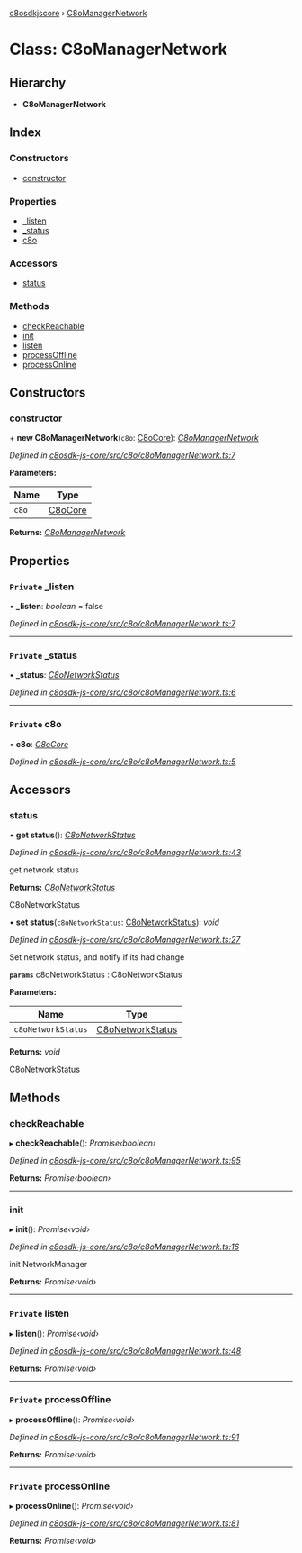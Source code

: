 [c8osdkjscore](../README.md) › [C8oManagerNetwork](c8omanagernetwork.md)

# Class: C8oManagerNetwork

## Hierarchy

* **C8oManagerNetwork**

## Index

### Constructors

* [constructor](c8omanagernetwork.md#constructor)

### Properties

* [_listen](c8omanagernetwork.md#private-_listen)
* [_status](c8omanagernetwork.md#private-_status)
* [c8o](c8omanagernetwork.md#private-c8o)

### Accessors

* [status](c8omanagernetwork.md#status)

### Methods

* [checkReachable](c8omanagernetwork.md#checkreachable)
* [init](c8omanagernetwork.md#init)
* [listen](c8omanagernetwork.md#private-listen)
* [processOffline](c8omanagernetwork.md#private-processoffline)
* [processOnline](c8omanagernetwork.md#private-processonline)

## Constructors

###  constructor

\+ **new C8oManagerNetwork**(`c8o`: [C8oCore](c8ocore.md)): *[C8oManagerNetwork](c8omanagernetwork.md)*

*Defined in [c8osdk-js-core/src/c8o/c8oManagerNetwork.ts:7](https://github.com/convertigo/c8osdk-angular/blob/d482dbd/src/c8o/c8oManagerNetwork.ts#L7)*

**Parameters:**

Name | Type |
------ | ------ |
`c8o` | [C8oCore](c8ocore.md) |

**Returns:** *[C8oManagerNetwork](c8omanagernetwork.md)*

## Properties

### `Private` _listen

• **_listen**: *boolean* = false

*Defined in [c8osdk-js-core/src/c8o/c8oManagerNetwork.ts:7](https://github.com/convertigo/c8osdk-angular/blob/d482dbd/src/c8o/c8oManagerNetwork.ts#L7)*

___

### `Private` _status

• **_status**: *[C8oNetworkStatus](c8onetworkstatus.md)*

*Defined in [c8osdk-js-core/src/c8o/c8oManagerNetwork.ts:6](https://github.com/convertigo/c8osdk-angular/blob/d482dbd/src/c8o/c8oManagerNetwork.ts#L6)*

___

### `Private` c8o

• **c8o**: *[C8oCore](c8ocore.md)*

*Defined in [c8osdk-js-core/src/c8o/c8oManagerNetwork.ts:5](https://github.com/convertigo/c8osdk-angular/blob/d482dbd/src/c8o/c8oManagerNetwork.ts#L5)*

## Accessors

###  status

• **get status**(): *[C8oNetworkStatus](c8onetworkstatus.md)*

*Defined in [c8osdk-js-core/src/c8o/c8oManagerNetwork.ts:43](https://github.com/convertigo/c8osdk-angular/blob/d482dbd/src/c8o/c8oManagerNetwork.ts#L43)*

get network status

**Returns:** *[C8oNetworkStatus](c8onetworkstatus.md)*

C8oNetworkStatus

• **set status**(`c8oNetworkStatus`: [C8oNetworkStatus](c8onetworkstatus.md)): *void*

*Defined in [c8osdk-js-core/src/c8o/c8oManagerNetwork.ts:27](https://github.com/convertigo/c8osdk-angular/blob/d482dbd/src/c8o/c8oManagerNetwork.ts#L27)*

Set network status, and notify if its had change

**`params`** c8oNetworkStatus : C8oNetworkStatus

**Parameters:**

Name | Type |
------ | ------ |
`c8oNetworkStatus` | [C8oNetworkStatus](c8onetworkstatus.md) |

**Returns:** *void*

C8oNetworkStatus

## Methods

###  checkReachable

▸ **checkReachable**(): *Promise‹boolean›*

*Defined in [c8osdk-js-core/src/c8o/c8oManagerNetwork.ts:95](https://github.com/convertigo/c8osdk-angular/blob/d482dbd/src/c8o/c8oManagerNetwork.ts#L95)*

**Returns:** *Promise‹boolean›*

___

###  init

▸ **init**(): *Promise‹void›*

*Defined in [c8osdk-js-core/src/c8o/c8oManagerNetwork.ts:16](https://github.com/convertigo/c8osdk-angular/blob/d482dbd/src/c8o/c8oManagerNetwork.ts#L16)*

init NetworkManager

**Returns:** *Promise‹void›*

___

### `Private` listen

▸ **listen**(): *Promise‹void›*

*Defined in [c8osdk-js-core/src/c8o/c8oManagerNetwork.ts:48](https://github.com/convertigo/c8osdk-angular/blob/d482dbd/src/c8o/c8oManagerNetwork.ts#L48)*

**Returns:** *Promise‹void›*

___

### `Private` processOffline

▸ **processOffline**(): *Promise‹void›*

*Defined in [c8osdk-js-core/src/c8o/c8oManagerNetwork.ts:91](https://github.com/convertigo/c8osdk-angular/blob/d482dbd/src/c8o/c8oManagerNetwork.ts#L91)*

**Returns:** *Promise‹void›*

___

### `Private` processOnline

▸ **processOnline**(): *Promise‹void›*

*Defined in [c8osdk-js-core/src/c8o/c8oManagerNetwork.ts:81](https://github.com/convertigo/c8osdk-angular/blob/d482dbd/src/c8o/c8oManagerNetwork.ts#L81)*

**Returns:** *Promise‹void›*
